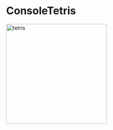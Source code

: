 # ConsoleTetris

<img width="272" alt="tetris" src="https://user-images.githubusercontent.com/61387671/207124069-1ed02585-de31-458a-9a6b-11fe169e7f36.png">

